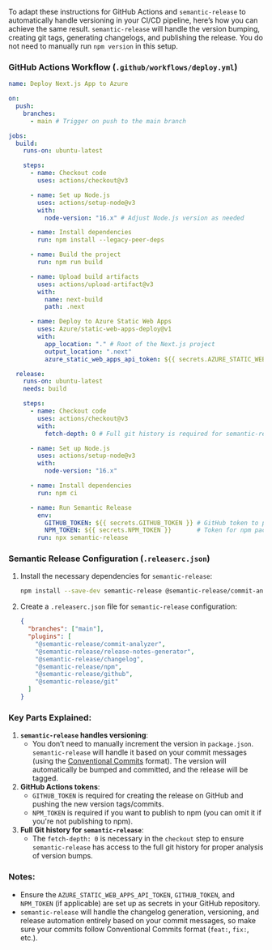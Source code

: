 To adapt these instructions for GitHub Actions and `semantic-release` to automatically handle versioning in your CI/CD pipeline, here’s how you can achieve the same result. `semantic-release` will handle the version bumping, creating git tags, generating changelogs, and publishing the release. You do not need to manually run `npm version` in this setup.

### GitHub Actions Workflow (`.github/workflows/deploy.yml`)

```yaml
name: Deploy Next.js App to Azure

on:
  push:
    branches:
      - main # Trigger on push to the main branch

jobs:
  build:
    runs-on: ubuntu-latest

    steps:
      - name: Checkout code
        uses: actions/checkout@v3

      - name: Set up Node.js
        uses: actions/setup-node@v3
        with:
          node-version: "16.x" # Adjust Node.js version as needed

      - name: Install dependencies
        run: npm install --legacy-peer-deps

      - name: Build the project
        run: npm run build

      - name: Upload build artifacts
        uses: actions/upload-artifact@v3
        with:
          name: next-build
          path: .next

      - name: Deploy to Azure Static Web Apps
        uses: Azure/static-web-apps-deploy@v1
        with:
          app_location: "." # Root of the Next.js project
          output_location: ".next"
          azure_static_web_apps_api_token: ${{ secrets.AZURE_STATIC_WEB_APPS_API_TOKEN }} # Set this secret in your GitHub repository

  release:
    runs-on: ubuntu-latest
    needs: build

    steps:
      - name: Checkout code
        uses: actions/checkout@v3
        with:
          fetch-depth: 0 # Full git history is required for semantic-release

      - name: Set up Node.js
        uses: actions/setup-node@v3
        with:
          node-version: "16.x"

      - name: Install dependencies
        run: npm ci

      - name: Run Semantic Release
        env:
          GITHUB_TOKEN: ${{ secrets.GITHUB_TOKEN }} # GitHub token to push commits/tags
          NPM_TOKEN: ${{ secrets.NPM_TOKEN }}       # Token for npm package publishing (if needed)
        run: npx semantic-release
```

### Semantic Release Configuration (`.releaserc.json`)

1. Install the necessary dependencies for `semantic-release`:

   ```bash
   npm install --save-dev semantic-release @semantic-release/commit-analyzer @semantic-release/release-notes-generator @semantic-release/changelog @semantic-release/npm @semantic-release/github @semantic-release/git
   ```

2. Create a `.releaserc.json` file for `semantic-release` configuration:

   ```json
   {
     "branches": ["main"],
     "plugins": [
       "@semantic-release/commit-analyzer",
       "@semantic-release/release-notes-generator",
       "@semantic-release/changelog",
       "@semantic-release/npm",
       "@semantic-release/github",
       "@semantic-release/git"
     ]
   }
   ```

### Key Parts Explained:

1. **`semantic-release` handles versioning**:
   - You don’t need to manually increment the version in `package.json`. `semantic-release` will handle it based on your commit messages (using the [Conventional Commits](https://www.conventionalcommits.org/) format). The version will automatically be bumped and committed, and the release will be tagged.
2. **GitHub Actions tokens**:
   - `GITHUB_TOKEN` is required for creating the release on GitHub and pushing the new version tags/commits.
   - `NPM_TOKEN` is required if you want to publish to npm (you can omit it if you're not publishing to npm).
3. **Full Git history for `semantic-release`**:
   - The `fetch-depth: 0` is necessary in the `checkout` step to ensure `semantic-release` has access to the full git history for proper analysis of version bumps.

### Notes:
- Ensure the `AZURE_STATIC_WEB_APPS_API_TOKEN`, `GITHUB_TOKEN`, and `NPM_TOKEN` (if applicable) are set up as secrets in your GitHub repository.
- `semantic-release` will handle the changelog generation, versioning, and release automation entirely based on your commit messages, so make sure your commits follow Conventional Commits format (`feat:`, `fix:`, etc.).
